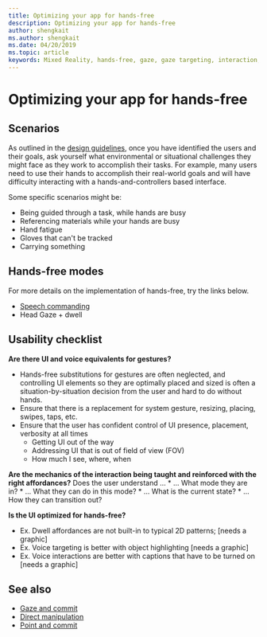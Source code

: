 ```yaml
---
title: Optimizing your app for hands-free
description: Optimizing your app for hands-free
author: shengkait
ms.author: shengkait
ms.date: 04/20/2019
ms.topic: article
keywords: Mixed Reality, hands-free, gaze, gaze targeting, interaction, design
---
```



# Optimizing your app for hands-free



## Scenarios

As outlined in the <a href="mixed-reality-docs/interaction-fundamentals.md">design guidelines</a>, once you have identified the users and their goals, ask yourself what environmental or situational challenges they might face as they work to accomplish their tasks. For example, many users need to use their hands to accomplish their real-world goals and will have difficulty interacting with a hands-and-controllers based interface. 

Some specific scenarios might be: 
* Being guided through a task, while hands are busy
* Referencing materials while your hands are busy
* Hand fatigue
* Gloves that can't be tracked
* Carrying something


## Hands-free modes

For more details on the implementation of hands-free, try the links below. 
* <a href="mixed-reality-docs/voice-design.md">Speech commanding</a>
* Head Gaze + dwell

		
## Usability checklist

**Are there UI and voice equivalents for gestures?**
* Hands-free substitutions for gestures are often neglected, and controlling UI elements so they are optimally placed and sized is often a situation-by-situation decision from the user and hard to do without hands.
* Ensure that there is a replacement for system gesture, resizing, placing, swipes, taps, etc.
* Ensure that the user has confident control of UI presence, placement, verbosity at all times
	* Getting UI out of the way
	* Addressing UI that is out of field of view (FOV)
	* How much I see, where, when

**Are the mechanics of the interaction being taught and reinforced with the right affordances?**
Does the user understand ...
	* ... What mode they are in?
	* ... What they can do in this mode?
	* ... What is the current state?
	* ... How they can transition out?
	
**Is the UI optimized for hands-free?**
* Ex. Dwell affordances are not built-in to typical 2D patterns; [needs a graphic] 
* Ex. Voice targeting is better with object highlighting [needs a graphic]
* Ex. Voice interactions are better with captions that have to be turned on [needs a graphic]


## See also
* [Gaze and commit](gaze-and-commit.md)
* [Direct manipulation](direct-manipulation.md)
* [Point and commit](point-and-commit.md)
